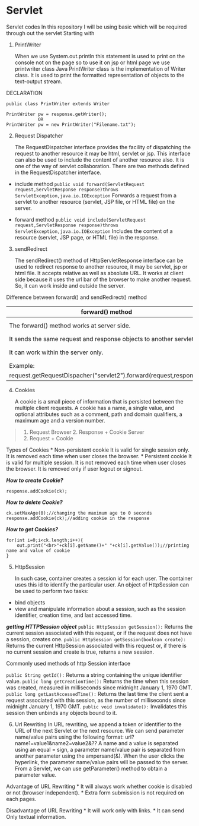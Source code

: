 # Servlet
Servlet codes
In this repository I will be using basic which will be required through out the servlet
Starting with
1. PrintWriter

	When we use System.out.println this statement is used to print on the console not on the page so to use it on jsp or html page we use printwriter class
Java PrintWriter class is the implementation of Writer class. It is used to print the formatted representation of objects to the text-output stream.

DECLARATION
```
public class PrintWriter extends Writer

PrintWriter pw = response.getWriter();
			OR
PrintWriter pw = new PrintWriter("Filename.txt");
```


2. Request Dispatcher
 
	The RequestDispatcher interface provides the facility of dispatching the request to another resource it may be html, servlet or jsp. 
This interface can also be used to include the content of another resource also. 
It is one of the way of servlet collaboration.
There are two methods defined in the RequestDispatcher interface.

* include method
`public void forward(ServletRequest request,ServletResponse response)throws ServletException,java.io.IOException`
	Forwards a request from a servlet to another resource (servlet, JSP file, or HTML file) on the server.

* forward method
`public void include(ServletRequest request,ServletResponse response)throws ServletException,java.io.IOException`
	Includes the content of a resource (servlet, JSP page, or HTML file) in the response.


3. sendRedirect

	The sendRedirect() method of HttpServletResponse interface can be used to redirect response to another resource,
it may be servlet, jsp or html file.
It accepts relative as well as absolute URL.
It works at client side because it uses the url bar of the browser to make another request.
So, it can work inside and outside the server.

Difference between forward() and sendRedirect() method

forward() method|sendRedirect() method
----------------|---------------------
The forward() method works at server side.|The sendRedirect() method works at client side.
It sends the same request and response objects to another servlet.|always sends a new request.
It can work within the server only.|It can be used within and outside the server.
Example:|Example: 
request.getRequestDispacher("servlet2").forward(request,response);|response.sendRedirect("servlet2");


4. Cookies

	A cookie is a small piece of information that is persisted between the multiple client requests.
A cookie has a name, a single value, and optional attributes such as a comment, path and domain qualifiers, a maximum age and a version number.
>	 1. Request
> Browser 2. Response + Cookie   Server
>	 3. Request + Cookie
 
Types of Cookies
    * Non-persistent cookie
	It is valid for single session only.
	It is removed each time when user closes the browser.
    * Persistent cookie
 	It is valid for multiple session.
 	It is not removed each time when user closes the browser.
 	It is removed only if user logout or signout.
 
***How to create Cookie?***
```Cookie ck=new Cookie("user","sonoo jaiswal");
response.addCookie(ck);
```
***How to delete Cookie?***
```Cookie ck=new Cookie("user","");//deleting value of cookie
ck.setMaxAge(0);//changing the maximum age to 0 seconds
response.addCookie(ck);//adding cookie in the response  
``` 
***How to get Cookies?***
```Cookie ck[]=request.getCookies();  
for(int i=0;i<ck.length;i++){  
	out.print("<br>"+ck[i].getName()+" "+ck[i].getValue());//printing name and value of cookie  
}
```

5. HttpSession

	In such case, container creates a session id for each user.
The container uses this id to identify the particular user.
An object of HttpSession can be used to perform two tasks:
* bind objects
* view and manipulate information about a session, such as the session identifier, creation time, and last accessed time. 

***getting HTTPSession object***
```public HttpSession getSession():```
	Returns the current session associated with this request, or if the request does not have a session, creates one.
```public HttpSession getSession(boolean create):```
	Returns the current HttpSession associated with this request or, if there is no current session and create is true,
 	returns a new session.

Commonly used methods of http Session interface

```public String getId():```
	Returns a string containing the unique identifier value.
```public long getCreationTime():```
	Returns the time when this session was created, measured in milliseconds since midnight January 1, 1970 GMT.
```public long getLastAccessedTime():```
	Returns the last time the client sent a request associated with this session,
	as the number of milliseconds since midnight January 1, 1970 GMT.
```public void invalidate():```
	Invalidates this session then unbinds any objects bound to it.
    
    
6. Url Rewriting
	In URL rewriting, we append a token or identifier to the URL of the next Servlet or the next resource. 
We can send parameter name/value pairs using the following format:
url?name1=value1&name2=value2&??
A name and a value is separated using an equal = sign, 
a parameter name/value pair is separated from another parameter using the ampersand(&).
When the user clicks the hyperlink, the parameter name/value pairs will be passed to the server.
From a Servlet, we can use getParameter() method to obtain a parameter value.

Advantage of URL Rewriting
	* It will always work whether cookie is disabled or not (browser independent).
	* Extra form submission is not required on each pages.

Disadvantage of URL Rewriting
	* It will work only with links.
	* It can send Only textual information.

